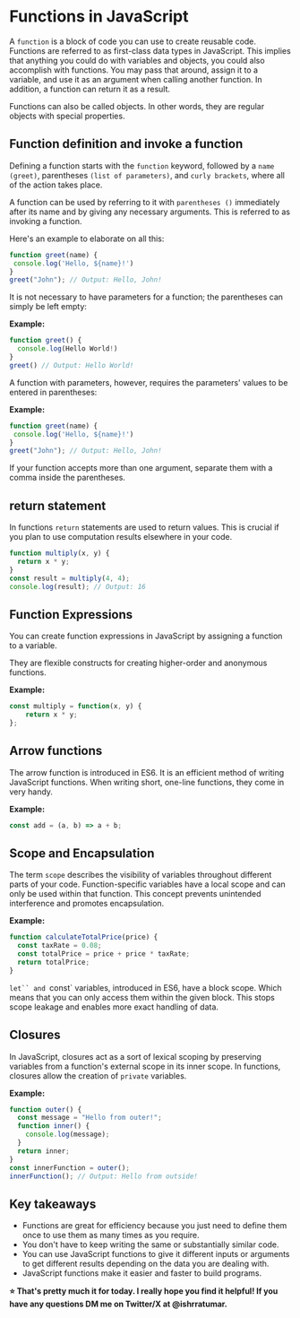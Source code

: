 # Functions in JavaScript

A `function` is a block of code you can use to create reusable code. Functions are referred to as first-class data types in JavaScript. This implies that anything you could do with variables and objects, you could also accomplish with functions. You may pass that around, assign it to a variable, and use it as an argument when calling another function.  In addition, a function can return it as a result.

Functions can also be called objects. In other words, they are regular objects with special properties.

## Function definition and invoke a function
Defining a function starts with the `function` keyword, followed by a `name (greet)`, parentheses `(list of parameters)`, and `curly brackets`, where all of the action takes place. 

A function can be used by referring to it with `parentheses ()` immediately after its name and by giving any necessary arguments. This is referred to as invoking a function.

Here's an example to elaborate on all this:
```javascript
function greet(name) {
 console.log('Hello, ${name}!')
}
greet("John"); // Output: Hello, John!
```
It is not necessary to have parameters for a function; the parentheses can simply be left empty:

**Example:**
```javascript
function greet() {
  console.log(Hello World!)
}
greet() // Output: Hello World!

```

A function with parameters, however, requires the parameters' values to be entered in parentheses:

**Example:**
```javascript
function greet(name) {
 console.log('Hello, ${name}!')
}
greet("John"); // Output: Hello, John!
```
If your function accepts more than one argument, separate them with a comma inside the parentheses.

## return statement
In functions `return` statements are used to return values. This is crucial if you plan to use computation results elsewhere in your code.

```javascript
function multiply(x, y) {
  return x * y;
}
const result = multiply(4, 4);
console.log(result); // Output: 16
```
## Function Expressions
You can create function expressions in JavaScript by assigning a function to a variable.

They are flexible constructs for creating higher-order and anonymous functions.

**Example:**
```javascript
const multiply = function(x, y) { 
    return x * y; 
};
```
## Arrow functions
The arrow function is introduced in ES6. It is an efficient method of writing JavaScript functions. When writing short, one-line functions, they come in very handy. 

**Example:**
```javascript
const add = (a, b) => a + b;
```

## Scope and Encapsulation
The term `scope` describes the visibility of variables throughout different parts of your code. 
Function-specific variables have a local scope and can only be used within that function. 
This concept prevents unintended interference and promotes encapsulation.

**Example:**
```javascript
function calculateTotalPrice(price) {
  const taxRate = 0.08;
  const totalPrice = price + price * taxRate;
  return totalPrice;
}
```

`let`` and `const` variables, introduced in ES6, have a block scope. Which means that you can only access them within the given block. This stops scope leakage and enables more exact handling of data. 

## Closures
In JavaScript, closures act as a sort of lexical scoping by preserving variables from a function's external scope in its inner scope. 
In functions, closures allow the creation of `private` variables. 

**Example:**
```javascript
function outer() {
  const message = "Hello from outer!";
  function inner() {
    console.log(message);
  }
  return inner;
}
const innerFunction = outer();
innerFunction(); // Output: Hello from outside!
```
## Key takeaways
- Functions are great for efficiency because you just need to define them once to use them as many times as you require. 
- You don't have to keep writing the same or substantially similar code. 
- You can use JavaScript functions to give it different inputs or arguments to get different results depending on the data you are dealing with.
- JavaScript functions make it easier and faster to build programs.
  

**⭐ That's pretty much it for today. I really hope you find it helpful! If you have any questions DM me on Twitter/X at
@ishrratumar.**
